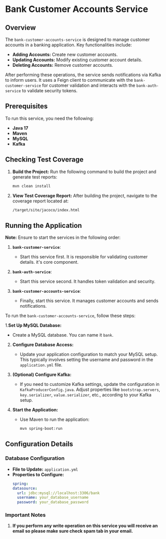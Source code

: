 # Bank Customer Accounts Service

## Overview

The `bank-customer-accounts-service` is designed to manage customer accounts in a banking application. Key functionalities include:

- **Adding Accounts:** Create new customer accounts.
- **Updating Accounts:** Modify existing customer account details.
- **Deleting Accounts:** Remove customer accounts.

After performing these operations, the service sends notifications via Kafka to inform users. It uses a Feign client to communicate with the `bank-customer-service` for customer validation and interacts with the `bank-auth-service` to validate security tokens.

## Prerequisites

To run this service, you need the following:

- **Java 17**
- **Maven**
- **MySQL**
- **Kafka**

## Checking Test Coverage

1. **Build the Project:**
   Run the following command to build the project and generate test reports:
   ```sh
   mvn clean install
   ```
2. **View Test Coverage Report:**
   After building the project, navigate to the coverage report located at:
   ```sh
   /target/site/jacoco/index.html
   ```
   
## Running the Application

**Note:** Ensure to start the services in the following order:

1. **`bank-customer-service`**:
   - Start this service first. It is responsible for validating customer details. it's core component.

2. **`bank-auth-service`**:
   - Start this service second. It handles token validation and security.

3. **`bank-customer-accounts-service`**:
   - Finally, start this service. It manages customer accounts and sends notifications.


To run the `bank-customer-accounts-service`, follow these steps:

1.**Set Up MySQL Database:**
   - Create a MySQL database. You can name it `bank`.

2. **Configure Database Access:**
   - Update your application configuration to match your MySQL setup. This typically involves setting the username and password in the `application.yml` file.

3. **(Optional) Configure Kafka:**
   - If you need to customize Kafka settings, update the configuration in `KafkaProducerConfig.java`. Adjust properties like `bootstrap.servers`, `key.serializer`, `value.serializer`, etc., according to your Kafka setup.

4. **Start the Application:**
   - Use Maven to run the application:
     ```sh
     mvn spring-boot:run
     ```

## Configuration Details

### Database Configuration

- **File to Update:** `application.yml`
- **Properties to Configure:**
  ```yml
  spring:
  datasource:
    url: jdbc:mysql://localhost:3306/bank
    username: your_database_username
    password: your_database_password
  ```
### Important Notes
1. **If you perform any write operation on this service you will receive an email so please make sure check spam tab in your email.**